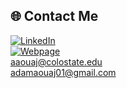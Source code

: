 ## 🌐 Contact Me
[![LinkedIn](https://img.shields.io/badge/LinkedIn-%230077B5.svg?logo=linkedin&logoColor=white)](https://www.linkedin.com/in/aaouaj/) <br>
[![Webpage](https://img.shields.io/badge/Portfolio%20Website-blue?logo=github)](https://braveyyy.github.io/webpage/) <br>
aaouaj@colostate.edu <br>
adamaouaj01@gmail.com
